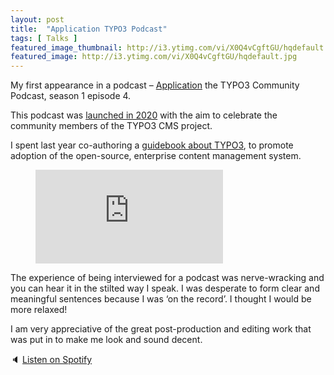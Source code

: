 ```yaml
---
layout: post
title:  "Application TYPO3 Podcast"
tags: [ Talks ]
featured_image_thumbnail: http://i3.ytimg.com/vi/X0Q4vCgftGU/hqdefault.jpg
featured_image: http://i3.ytimg.com/vi/X0Q4vCgftGU/hqdefault.jpg
---
```

My first appearance in a podcast – [Application](https://typo3.org/article/meet-felicity-brand-typo3-guidebook-author-australia-application-podcast-s1e4) the TYPO3 Community Podcast, season 1 episode 4.

This podcast was [launched in 2020](https://typo3.org/article/meet-application-the-typo3-community-podcast) with the aim to celebrate the community members of the TYPO3 CMS project.

I spent last year co-authoring a [guidebook about TYPO3](https://www.apress.com/gp/book/9781484265246), to promote adoption of the open-source, enterprise content management system.

<!-- blank line -->
<figure class="video_container">
  <iframe src="https://www.youtube.com/embed/Qq3kg2Iw1GY" frameborder="0" allowfullscreen="true"> </iframe>
</figure>
<!-- blank line -->

The experience of being interviewed for a podcast was nerve-wracking and you can hear it in the stilted way I speak. I was desperate to form clear and meaningful sentences because I was ‘on the record’. I thought I would be more relaxed!

I am very appreciative of the great post-production and editing work that was put in to make me look and sound decent.

🔈 [Listen on Spotify](https://open.spotify.com/show/5d2143rsiK1p6ulMGi0wFE)
